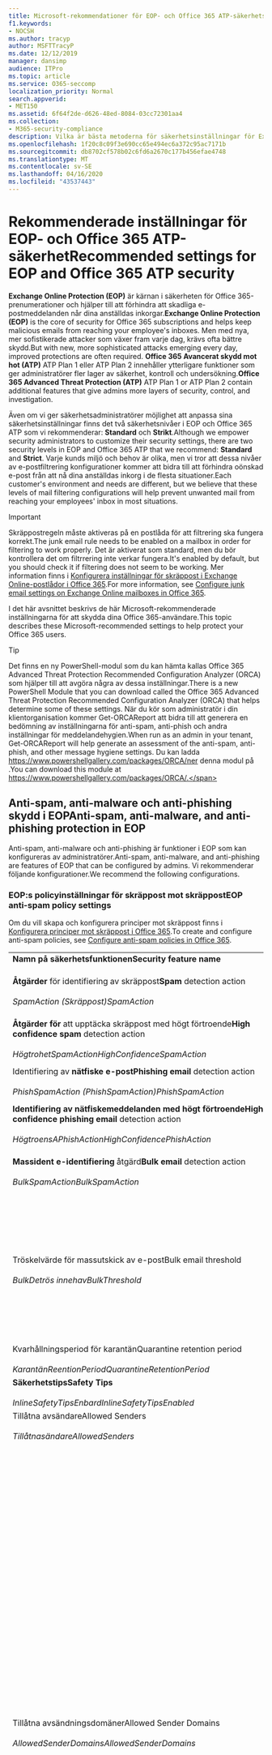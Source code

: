 ```yaml
---
title: Microsoft-rekommendationer för EOP- och Office 365 ATP-säkerhetsinställningar, rekommendationer, Sender Policy Framework, Domänbaserad meddelanderapportering och överensstämmelse, domännycklar identifierade e-postmeddelanden, steg, hur fungerar det, säkerhetsbaslinjer, baslinjer för EOP, baslinjer för ATP, setup ATP, setup EOP, konfigurera ATP, konfigurera EOP, säkerhetskonfiguration
f1.keywords:
- NOCSH
ms.author: tracyp
author: MSFTTracyP
ms.date: 12/12/2019
manager: dansimp
audience: ITPro
ms.topic: article
ms.service: O365-seccomp
localization_priority: Normal
search.appverid:
- MET150
ms.assetid: 6f64f2de-d626-48ed-8084-03cc72301aa4
ms.collection:
- M365-security-compliance
description: Vilka är bästa metoderna för säkerhetsinställningar för Exchange Online Protection (EOP) och Advanced Threat Protection (ATP). Vilka är de nuvarande rekommendationerna för standardskydd? Vad ska användas om du vill vara striktare? Och vilka extrafunktioner får du om du också använder Advanced Threat Protection (ATP)?
ms.openlocfilehash: 1f20c8c09f3e690cc65e494ec6a372c95ac7171b
ms.sourcegitcommit: db8702cf578b02c6fd6a2670c177b456efae4748
ms.translationtype: MT
ms.contentlocale: sv-SE
ms.lasthandoff: 04/16/2020
ms.locfileid: "43537443"
---
```

# <a name="recommended-settings-for-eop-and-office-365-atp-security"></a><span data-ttu-id="4f1b9-106">Rekommenderade inställningar för EOP- och Office 365 ATP-säkerhet</span><span class="sxs-lookup"><span data-stu-id="4f1b9-106">Recommended settings for EOP and Office 365 ATP security</span></span>

<span data-ttu-id="4f1b9-107">**Exchange Online Protection (EOP)** är kärnan i säkerheten för Office 365-prenumerationer och hjälper till att förhindra att skadliga e-postmeddelanden når dina anställdas inkorgar.</span><span class="sxs-lookup"><span data-stu-id="4f1b9-107">**Exchange Online Protection (EOP)** is the core of security for Office 365 subscriptions and helps keep malicious emails from reaching your employee's inboxes.</span></span> <span data-ttu-id="4f1b9-108">Men med nya, mer sofistikerade attacker som växer fram varje dag, krävs ofta bättre skydd.</span><span class="sxs-lookup"><span data-stu-id="4f1b9-108">But with new, more sophisticated attacks emerging every day, improved protections are often required.</span></span> <span data-ttu-id="4f1b9-109">**Office 365 Avancerat skydd mot hot (ATP)** ATP Plan 1 eller ATP Plan 2 innehåller ytterligare funktioner som ger administratörer fler lager av säkerhet, kontroll och undersökning.</span><span class="sxs-lookup"><span data-stu-id="4f1b9-109">**Office 365 Advanced Threat Protection (ATP)** ATP Plan 1 or ATP Plan 2 contain additional features that give admins more layers of security, control, and investigation.</span></span>

<span data-ttu-id="4f1b9-110">Även om vi ger säkerhetsadministratörer möjlighet att anpassa sina säkerhetsinställningar finns det två säkerhetsnivåer i EOP och Office 365 ATP som vi rekommenderar: **Standard** och **Strikt**.</span><span class="sxs-lookup"><span data-stu-id="4f1b9-110">Although we empower security administrators to customize their security settings, there are two security levels in EOP and Office 365 ATP that we recommend: **Standard** and **Strict**.</span></span> <span data-ttu-id="4f1b9-111">Varje kunds miljö och behov är olika, men vi tror att dessa nivåer av e-postfiltrering konfigurationer kommer att bidra till att förhindra oönskad e-post från att nå dina anställdas inkorg i de flesta situationer.</span><span class="sxs-lookup"><span data-stu-id="4f1b9-111">Each customer's environment and needs are different, but we believe that these levels of mail filtering configurations will help prevent unwanted mail from reaching your employees' inbox in most situations.</span></span>

> [!IMPORTANT]
> <span data-ttu-id="4f1b9-112">Skräppostregeln måste aktiveras på en postlåda för att filtrering ska fungera korrekt.</span><span class="sxs-lookup"><span data-stu-id="4f1b9-112">The junk email rule needs to be enabled on a mailbox in order for filtering to work properly.</span></span> <span data-ttu-id="4f1b9-113">Det är aktiverat som standard, men du bör kontrollera det om filtrrering inte verkar fungera.</span><span class="sxs-lookup"><span data-stu-id="4f1b9-113">It's enabled by default, but you should check it if filtering does not seem to be working.</span></span> <span data-ttu-id="4f1b9-114">Mer information finns i [Konfigurera inställningar för skräppost i Exchange Online-postlådor i Office 365](configure-junk-email-settings-on-exo-mailboxes.md).</span><span class="sxs-lookup"><span data-stu-id="4f1b9-114">For more information, see [Configure junk email settings on Exchange Online mailboxes in Office 365](configure-junk-email-settings-on-exo-mailboxes.md).</span></span>

<span data-ttu-id="4f1b9-115">I det här avsnittet beskrivs de här Microsoft-rekommenderade inställningarna för att skydda dina Office 365-användare.</span><span class="sxs-lookup"><span data-stu-id="4f1b9-115">This topic describes these Microsoft-recommended settings to help protect your Office 365 users.</span></span>

> [!TIP]
> <span data-ttu-id="4f1b9-116">Det finns en ny PowerShell-modul som du kan hämta kallas Office 365 Advanced Threat Protection Recommended Configuration Analyzer (ORCA) som hjälper till att avgöra några av dessa inställningar.</span><span class="sxs-lookup"><span data-stu-id="4f1b9-116">There is a new PowerShell Module that you can download called the Office 365 Advanced Threat Protection Recommended Configuration Analyzer (ORCA) that helps determine some of these settings.</span></span> <span data-ttu-id="4f1b9-117">När du kör som administratör i din klientorganisation kommer Get-ORCAReport att bidra till att generera en bedömning av inställningarna för anti-spam, anti-phish och andra inställningar för meddelandehygien.</span><span class="sxs-lookup"><span data-stu-id="4f1b9-117">When run as an admin in your tenant, Get-ORCAReport will help generate an assessment of the anti-spam, anti-phish, and other message hygiene settings.</span></span> <span data-ttu-id="4f1b9-118">Du kan ladda https://www.powershellgallery.com/packages/ORCA/ner denna modul på .</span><span class="sxs-lookup"><span data-stu-id="4f1b9-118">You can download this module at https://www.powershellgallery.com/packages/ORCA/.</span></span>

## <a name="anti-spam-anti-malware-and-anti-phishing-protection-in-eop"></a><span data-ttu-id="4f1b9-119">Anti-spam, anti-malware och anti-phishing skydd i EOP</span><span class="sxs-lookup"><span data-stu-id="4f1b9-119">Anti-spam, anti-malware, and anti-phishing protection in EOP</span></span>

<span data-ttu-id="4f1b9-120">Anti-spam, anti-malware och anti-phishing är funktioner i EOP som kan konfigureras av administratörer.</span><span class="sxs-lookup"><span data-stu-id="4f1b9-120">Anti-spam, anti-malware, and anti-phishing are features of EOP that can be configured by admins.</span></span> <span data-ttu-id="4f1b9-121">Vi rekommenderar följande konfigurationer.</span><span class="sxs-lookup"><span data-stu-id="4f1b9-121">We recommend the following configurations.</span></span>

### <a name="eop-anti-spam-policy-settings"></a><span data-ttu-id="4f1b9-122">EOP:s policyinställningar för skräppost mot skräppost</span><span class="sxs-lookup"><span data-stu-id="4f1b9-122">EOP anti-spam policy settings</span></span>

<span data-ttu-id="4f1b9-123">Om du vill skapa och konfigurera principer mot skräppost finns i [Konfigurera principer mot skräppost i Office 365](configure-your-spam-filter-policies.md).</span><span class="sxs-lookup"><span data-stu-id="4f1b9-123">To create and configure anti-spam policies, see [Configure anti-spam policies in Office 365](configure-your-spam-filter-policies.md).</span></span>

|||||
|---|---|---|---|
|<span data-ttu-id="4f1b9-124">**Namn på säkerhetsfunktionen**</span><span class="sxs-lookup"><span data-stu-id="4f1b9-124">**Security feature name**</span></span>|<span data-ttu-id="4f1b9-125">**Standard**</span><span class="sxs-lookup"><span data-stu-id="4f1b9-125">**Standard**</span></span>|<span data-ttu-id="4f1b9-126">**Strikt**</span><span class="sxs-lookup"><span data-stu-id="4f1b9-126">**Strict**</span></span>|<span data-ttu-id="4f1b9-127">**Kommentar**</span><span class="sxs-lookup"><span data-stu-id="4f1b9-127">**Comment**</span></span>|
|<span data-ttu-id="4f1b9-128">**Åtgärder** för identifiering av skräppost</span><span class="sxs-lookup"><span data-stu-id="4f1b9-128">**Spam** detection action</span></span> <br/><br/> <span data-ttu-id="4f1b9-129">_SpamAction (Skräppost)_</span><span class="sxs-lookup"><span data-stu-id="4f1b9-129">_SpamAction_</span></span>|<span data-ttu-id="4f1b9-130">**Flytta meddelande till mappen Skräppost**</span><span class="sxs-lookup"><span data-stu-id="4f1b9-130">**Move message to Junk Email folder**</span></span> <br/><br/> `MoveToJmf`|<span data-ttu-id="4f1b9-131">**Karantänmeddelande**</span><span class="sxs-lookup"><span data-stu-id="4f1b9-131">**Quarantine message**</span></span> <br/><br/> `Quarantine`||
|<span data-ttu-id="4f1b9-132">**Åtgärder för** att upptäcka skräppost med högt förtroende</span><span class="sxs-lookup"><span data-stu-id="4f1b9-132">**High confidence spam** detection action</span></span> <br/><br/> <span data-ttu-id="4f1b9-133">_HögtrohetSpamAction_</span><span class="sxs-lookup"><span data-stu-id="4f1b9-133">_HighConfidenceSpamAction_</span></span>|<span data-ttu-id="4f1b9-134">**Karantänmeddelande**</span><span class="sxs-lookup"><span data-stu-id="4f1b9-134">**Quarantine message**</span></span> <br/><br/> `Quarantine`|<span data-ttu-id="4f1b9-135">**Karantänmeddelande**</span><span class="sxs-lookup"><span data-stu-id="4f1b9-135">**Quarantine message**</span></span> <br/><br/> `Quarantine`||
|<span data-ttu-id="4f1b9-136">Identifiering av **nätfiske e-post**</span><span class="sxs-lookup"><span data-stu-id="4f1b9-136">**Phishing email** detection action</span></span> <br/><br/> <span data-ttu-id="4f1b9-137">_PhishSpamAction (PhishSpamAction)_</span><span class="sxs-lookup"><span data-stu-id="4f1b9-137">_PhishSpamAction_</span></span>|<span data-ttu-id="4f1b9-138">**Karantänmeddelande**</span><span class="sxs-lookup"><span data-stu-id="4f1b9-138">**Quarantine message**</span></span> <br/><br/> `Quarantine`|<span data-ttu-id="4f1b9-139">**Karantänmeddelande**</span><span class="sxs-lookup"><span data-stu-id="4f1b9-139">**Quarantine message**</span></span> <br/><br/> `Quarantine`||
|<span data-ttu-id="4f1b9-140">**Identifiering av nätfiskemeddelanden med högt förtroende**</span><span class="sxs-lookup"><span data-stu-id="4f1b9-140">**High confidence phishing email** detection action</span></span> <br/><br/> <span data-ttu-id="4f1b9-141">_HögtroensAPhishAction_</span><span class="sxs-lookup"><span data-stu-id="4f1b9-141">_HighConfidencePhishAction_</span></span>|<span data-ttu-id="4f1b9-142">**Karantänmeddelande**</span><span class="sxs-lookup"><span data-stu-id="4f1b9-142">**Quarantine message**</span></span> <br/><br/> `Quarantine`|<span data-ttu-id="4f1b9-143">**Karantänmeddelande**</span><span class="sxs-lookup"><span data-stu-id="4f1b9-143">**Quarantine message**</span></span> <br/><br/> `Quarantine`||
|<span data-ttu-id="4f1b9-144">**Massident e-identifiering** åtgärd</span><span class="sxs-lookup"><span data-stu-id="4f1b9-144">**Bulk email** detection action</span></span> <br/><br/> <span data-ttu-id="4f1b9-145">_BulkSpamAction_</span><span class="sxs-lookup"><span data-stu-id="4f1b9-145">_BulkSpamAction_</span></span>|<span data-ttu-id="4f1b9-146">**Flytta meddelande till mappen Skräppost**</span><span class="sxs-lookup"><span data-stu-id="4f1b9-146">**Move message to Junk Email folder**</span></span> <br/><br/> `MoveToJmf`|<span data-ttu-id="4f1b9-147">**Karantänmeddelande**</span><span class="sxs-lookup"><span data-stu-id="4f1b9-147">**Quarantine message**</span></span> <br/><br/> `Quarantine`||
|<span data-ttu-id="4f1b9-148">Tröskelvärde för massutskick av e-post</span><span class="sxs-lookup"><span data-stu-id="4f1b9-148">Bulk email threshold</span></span> <br/><br/> <span data-ttu-id="4f1b9-149">_BulkDetrös innehav_</span><span class="sxs-lookup"><span data-stu-id="4f1b9-149">_BulkThreshold_</span></span>|<span data-ttu-id="4f1b9-150">6</span><span class="sxs-lookup"><span data-stu-id="4f1b9-150">6</span></span>|<span data-ttu-id="4f1b9-151">4</span><span class="sxs-lookup"><span data-stu-id="4f1b9-151">4</span></span>|<span data-ttu-id="4f1b9-152">Standardvärdet är för närvarande 7, men vi rekommenderar att du ändrar det till 6.</span><span class="sxs-lookup"><span data-stu-id="4f1b9-152">The default value is currently 7, but we recommend that you change it to 6.</span></span> <span data-ttu-id="4f1b9-153">Mer information finns i [BCL (Bulk complaint level) i Office 365](bulk-complaint-level-values.md).</span><span class="sxs-lookup"><span data-stu-id="4f1b9-153">For details, see [Bulk complaint level (BCL) in Office 365](bulk-complaint-level-values.md).</span></span>|
|<span data-ttu-id="4f1b9-154">Kvarhållningsperiod för karantän</span><span class="sxs-lookup"><span data-stu-id="4f1b9-154">Quarantine retention period</span></span> <br/><br/> <span data-ttu-id="4f1b9-155">_KarantänReentionPeriod_</span><span class="sxs-lookup"><span data-stu-id="4f1b9-155">_QuarantineRetentionPeriod_</span></span>|<span data-ttu-id="4f1b9-156">30 dagar</span><span class="sxs-lookup"><span data-stu-id="4f1b9-156">30 days</span></span>|<span data-ttu-id="4f1b9-157">30 dagar</span><span class="sxs-lookup"><span data-stu-id="4f1b9-157">30 days</span></span>||
|<span data-ttu-id="4f1b9-158">**Säkerhetstips**</span><span class="sxs-lookup"><span data-stu-id="4f1b9-158">**Safety Tips**</span></span> <br/><br/> <span data-ttu-id="4f1b9-159">_InlineSafetyTipsEnbard_</span><span class="sxs-lookup"><span data-stu-id="4f1b9-159">_InlineSafetyTipsEnabled_</span></span>|<span data-ttu-id="4f1b9-160">På</span><span class="sxs-lookup"><span data-stu-id="4f1b9-160">On</span></span> <br/><br/> `$true`|<span data-ttu-id="4f1b9-161">På</span><span class="sxs-lookup"><span data-stu-id="4f1b9-161">On</span></span> <br/><br/> `$true`||
|<span data-ttu-id="4f1b9-162">Tillåtna avsändare</span><span class="sxs-lookup"><span data-stu-id="4f1b9-162">Allowed Senders</span></span> <br/><br/> <span data-ttu-id="4f1b9-163">_Tillåtnasändare_</span><span class="sxs-lookup"><span data-stu-id="4f1b9-163">_AllowedSenders_</span></span>|<span data-ttu-id="4f1b9-164">Ingen</span><span class="sxs-lookup"><span data-stu-id="4f1b9-164">None</span></span>|<span data-ttu-id="4f1b9-165">Ingen</span><span class="sxs-lookup"><span data-stu-id="4f1b9-165">None</span></span>||
|<span data-ttu-id="4f1b9-166">Tillåtna avsändningsdomäner</span><span class="sxs-lookup"><span data-stu-id="4f1b9-166">Allowed Sender Domains</span></span> <br/><br/> <span data-ttu-id="4f1b9-167">_AllowedSenderDomains_</span><span class="sxs-lookup"><span data-stu-id="4f1b9-167">_AllowedSenderDomains_</span></span>|<span data-ttu-id="4f1b9-168">Ingen</span><span class="sxs-lookup"><span data-stu-id="4f1b9-168">None</span></span>|<span data-ttu-id="4f1b9-169">Ingen</span><span class="sxs-lookup"><span data-stu-id="4f1b9-169">None</span></span>|<span data-ttu-id="4f1b9-170">Det krävs inte att du lägger till domäner som du äger (kallas även _godkända domäner)_ i listan över tillåtna avsändare.</span><span class="sxs-lookup"><span data-stu-id="4f1b9-170">Adding domains that you own (also known as _accepted domains_) to the allowed senders list is not required.</span></span> <span data-ttu-id="4f1b9-171">I själva verket anses det hög risk eftersom det skapar möjligheter för dåliga aktörer att skicka e-post som annars skulle filtreras bort. Använd [falska underrättelser](learn-about-spoof-intelligence.md) i Security & Compliance Center på sidan Inställningar för **skräppostskydd** för att granska alla avsändare som förfalskar avsändande e-postadresser i organisationens e-postdomäner eller förfalskar e-postadresser för avsändaren i externa domäner.</span><span class="sxs-lookup"><span data-stu-id="4f1b9-171">In fact, it's considered high risk since it creates opportunities for bad actors to send you mail that would otherwise be filtered out. Use [spoof intelligence](learn-about-spoof-intelligence.md) in the Security & Compliance Center on the **Anti-spam settings** page to review all senders who are spoofing sender email addresses in your organization's email domains or spoofing sender email addresses in external domains.</span></span>|
|<span data-ttu-id="4f1b9-172">Blockerade avsändare</span><span class="sxs-lookup"><span data-stu-id="4f1b9-172">Blocked Senders</span></span> <br/><br/> <span data-ttu-id="4f1b9-173">_Blockeradesändare_</span><span class="sxs-lookup"><span data-stu-id="4f1b9-173">_BlockedSenders_</span></span>|<span data-ttu-id="4f1b9-174">Ingen</span><span class="sxs-lookup"><span data-stu-id="4f1b9-174">None</span></span>|<span data-ttu-id="4f1b9-175">Ingen</span><span class="sxs-lookup"><span data-stu-id="4f1b9-175">None</span></span>||
|<span data-ttu-id="4f1b9-176">Blockerade avsändaredomäner</span><span class="sxs-lookup"><span data-stu-id="4f1b9-176">Blocked Sender Domains</span></span> <br/><br/> <span data-ttu-id="4f1b9-177">_BlockeradeSenderDomäner_</span><span class="sxs-lookup"><span data-stu-id="4f1b9-177">_BlockedSenderDomains_</span></span>|<span data-ttu-id="4f1b9-178">Ingen</span><span class="sxs-lookup"><span data-stu-id="4f1b9-178">None</span></span>|<span data-ttu-id="4f1b9-179">Ingen</span><span class="sxs-lookup"><span data-stu-id="4f1b9-179">None</span></span>||
|<span data-ttu-id="4f1b9-180">**Aktivera skräppostmeddelanden för slutanvändare**</span><span class="sxs-lookup"><span data-stu-id="4f1b9-180">**Enable end-user spam notifications**</span></span> <br/><br/> <span data-ttu-id="4f1b9-181">_AktiveraEndUserSpamNotifications_</span><span class="sxs-lookup"><span data-stu-id="4f1b9-181">_EnableEndUserSpamNotifications_</span></span>|<span data-ttu-id="4f1b9-182">Aktiverat</span><span class="sxs-lookup"><span data-stu-id="4f1b9-182">Enabled</span></span> <br/><br/> `$true`|<span data-ttu-id="4f1b9-183">Aktiverat</span><span class="sxs-lookup"><span data-stu-id="4f1b9-183">Enabled</span></span> <br/><br/> `$true`||
|<span data-ttu-id="4f1b9-184">**Skicka skräppostmeddelanden för slutanvändare varje (dagar)**</span><span class="sxs-lookup"><span data-stu-id="4f1b9-184">**Send end-user spam notifications every (days)**</span></span> <br/><br/> <span data-ttu-id="4f1b9-185">_EndUserSpamNotificationFrequency_</span><span class="sxs-lookup"><span data-stu-id="4f1b9-185">_EndUserSpamNotificationFrequency_</span></span>|<span data-ttu-id="4f1b9-186">3 dagar</span><span class="sxs-lookup"><span data-stu-id="4f1b9-186">3 days</span></span>|<span data-ttu-id="4f1b9-187">3 dagar</span><span class="sxs-lookup"><span data-stu-id="4f1b9-187">3 days</span></span>||
|<span data-ttu-id="4f1b9-188">**Spam ZAP**</span><span class="sxs-lookup"><span data-stu-id="4f1b9-188">**Spam ZAP**</span></span> <br/><br/> <span data-ttu-id="4f1b9-189">_SpamZapEnabled_</span><span class="sxs-lookup"><span data-stu-id="4f1b9-189">_SpamZapEnabled_</span></span>|<span data-ttu-id="4f1b9-190">Aktiverat</span><span class="sxs-lookup"><span data-stu-id="4f1b9-190">Enabled</span></span> <br/><br/> `$true`|<span data-ttu-id="4f1b9-191">Aktiverat</span><span class="sxs-lookup"><span data-stu-id="4f1b9-191">Enabled</span></span> <br/><br/> `$true`||
|<span data-ttu-id="4f1b9-192">**Phish ZAP**</span><span class="sxs-lookup"><span data-stu-id="4f1b9-192">**Phish ZAP**</span></span> <br/><br/> <span data-ttu-id="4f1b9-193">_PhishZapEnabled_</span><span class="sxs-lookup"><span data-stu-id="4f1b9-193">_PhishZapEnabled_</span></span>|<span data-ttu-id="4f1b9-194">Aktiverat</span><span class="sxs-lookup"><span data-stu-id="4f1b9-194">Enabled</span></span> <br/><br/> `$true`|<span data-ttu-id="4f1b9-195">Aktiverat</span><span class="sxs-lookup"><span data-stu-id="4f1b9-195">Enabled</span></span> <br/><br/> `$true`||
|<span data-ttu-id="4f1b9-196">_MarkAsSpamBulkMail_</span><span class="sxs-lookup"><span data-stu-id="4f1b9-196">_MarkAsSpamBulkMail_</span></span>|<span data-ttu-id="4f1b9-197">På</span><span class="sxs-lookup"><span data-stu-id="4f1b9-197">On</span></span>|<span data-ttu-id="4f1b9-198">På</span><span class="sxs-lookup"><span data-stu-id="4f1b9-198">On</span></span>|<span data-ttu-id="4f1b9-199">Den här inställningen är endast tillgänglig i PowerShell.</span><span class="sxs-lookup"><span data-stu-id="4f1b9-199">This setting is only available in PowerShell.</span></span>|
|

<span data-ttu-id="4f1b9-200">Det finns flera andra asf-inställningar (Advanced Spam Filter) i anti-spam-policyer som håller på att vara inaktuella.</span><span class="sxs-lookup"><span data-stu-id="4f1b9-200">There are several other Advanced Spam Filter (ASF) settings in anti-spam policies that are in the process of being deprecated.</span></span> <span data-ttu-id="4f1b9-201">Mer information om tidslinjerna för avskrivning av dessa funktioner kommer att meddelas utanför det här avsnittet.</span><span class="sxs-lookup"><span data-stu-id="4f1b9-201">More information on the timelines for the depreciation of these features will be communicated outside of this topic.</span></span>

<span data-ttu-id="4f1b9-202">Vi rekommenderar att du inaktiverar dessa ASF-inställningar **Off** för både **standard-** och **strikta** nivåer.</span><span class="sxs-lookup"><span data-stu-id="4f1b9-202">We recommend that you turn these ASF settings **Off** for both **Standard** and **Strict** levels.</span></span> <span data-ttu-id="4f1b9-203">Mer information om ASF-inställningar finns [i ASF-inställningar (Advanced Spam Filter) i Office 365](advanced-spam-filtering-asf-options.md).</span><span class="sxs-lookup"><span data-stu-id="4f1b9-203">For more information about ASF settings, see [Advanced Spam Filter (ASF) settings in Office 365](advanced-spam-filtering-asf-options.md).</span></span>

|||
|----|---|
|<span data-ttu-id="4f1b9-204">**Namn på säkerhetsfunktionen**</span><span class="sxs-lookup"><span data-stu-id="4f1b9-204">**Security feature name**</span></span>|<span data-ttu-id="4f1b9-205">**Kommentarer**</span><span class="sxs-lookup"><span data-stu-id="4f1b9-205">**Comments**</span></span>|
|<span data-ttu-id="4f1b9-206">**Bildlänkar till fjärrplatser** _(IncreaseScoreWithImageLinks)_</span><span class="sxs-lookup"><span data-stu-id="4f1b9-206">**Image links to remote sites** (_IncreaseScoreWithImageLinks_)</span></span>||
|<span data-ttu-id="4f1b9-207">**Numerisk IP-adress i URL** _(IncreaseScoreWithNumericIps_)</span><span class="sxs-lookup"><span data-stu-id="4f1b9-207">**Numeric IP address in URL** (_IncreaseScoreWithNumericIps_)</span></span>||
|<span data-ttu-id="4f1b9-208">**UL omdirigera till annan port** _(IncreaseScoreWithRedirectToOtherPort)_</span><span class="sxs-lookup"><span data-stu-id="4f1b9-208">**UL redirect to other port** (_IncreaseScoreWithRedirectToOtherPort_)</span></span>||
|<span data-ttu-id="4f1b9-209">**URL till .biz eller .info webbplatser** _(IncreaseScoreWithBizOrInfoUrls)_</span><span class="sxs-lookup"><span data-stu-id="4f1b9-209">**URL to .biz or .info websites** (_IncreaseScoreWithBizOrInfoUrls_)</span></span>||
|<span data-ttu-id="4f1b9-210">**Tomma meddelanden** (_MarkAsSpamEmptyMessages_)</span><span class="sxs-lookup"><span data-stu-id="4f1b9-210">**Empty messages** (_MarkAsSpamEmptyMessages_)</span></span>||
|<span data-ttu-id="4f1b9-211">**JavaScript eller VBScript i HTML** _(MarkAsSpamJavaScriptInHtml_)</span><span class="sxs-lookup"><span data-stu-id="4f1b9-211">**JavaScript or VBScript in HTML** (_MarkAsSpamJavaScriptInHtml_)</span></span>||
|<span data-ttu-id="4f1b9-212">**Bildruta- eller IFrame-taggar i HTML** _(MarkAsSpamFramesInHtml_)</span><span class="sxs-lookup"><span data-stu-id="4f1b9-212">**Frame or IFrame tags in HTML** (_MarkAsSpamFramesInHtml_)</span></span>||
|<span data-ttu-id="4f1b9-213">**Objekttaggar i HTML** (_MarkAsSpamObjectTagsInHtml_)</span><span class="sxs-lookup"><span data-stu-id="4f1b9-213">**Object tags in HTML** (_MarkAsSpamObjectTagsInHtml_)</span></span>||
|<span data-ttu-id="4f1b9-214">**Bädda in taggar i HTML** (_MarkAsSpamEmbedTagsInHtml_)</span><span class="sxs-lookup"><span data-stu-id="4f1b9-214">**Embed tags in HTML** (_MarkAsSpamEmbedTagsInHtml_)</span></span>||
|<span data-ttu-id="4f1b9-215">**Formulärtaggar i HTML** (_MarkAsSpamFormTagsInHtml_)</span><span class="sxs-lookup"><span data-stu-id="4f1b9-215">**Form tags in HTML** (_MarkAsSpamFormTagsInHtml_)</span></span>||
|<span data-ttu-id="4f1b9-216">**Webbbuggar i HTML** (_MarkAsSpamWebBugsInHtml_)</span><span class="sxs-lookup"><span data-stu-id="4f1b9-216">**Web bugs in HTML** (_MarkAsSpamWebBugsInHtml_)</span></span>||
|<span data-ttu-id="4f1b9-217">**Använd känslig ordlista** _(MarkAsSpamSensitiveWordList)_</span><span class="sxs-lookup"><span data-stu-id="4f1b9-217">**Apply sensitive word list** (_MarkAsSpamSensitiveWordList_)</span></span>||
|<span data-ttu-id="4f1b9-218">**SPF-post: hårt fel** _(MarkAsSpamSpfRecordHardFail)_</span><span class="sxs-lookup"><span data-stu-id="4f1b9-218">**SPF record: hard fail** (_MarkAsSpamSpfRecordHardFail_)</span></span>||
|<span data-ttu-id="4f1b9-219">**Filtrering av villkorlig avsändare: hårddiskmisslykning** (_MarkAsSpamFromAddressAuthFail_)</span><span class="sxs-lookup"><span data-stu-id="4f1b9-219">**Conditional Sender ID filtering: hard fail** (_MarkAsSpamFromAddressAuthFail_)</span></span>||
|<span data-ttu-id="4f1b9-220">**NDR backscatter** (_MarkAsSpamNdrBackscatter_)</span><span class="sxs-lookup"><span data-stu-id="4f1b9-220">**NDR backscatter** (_MarkAsSpamNdrBackscatter_)</span></span>||
|

#### <a name="eop-outbound-spam-policy-settings"></a><span data-ttu-id="4f1b9-221">EOP-utgående skräppostprincipinställningar</span><span class="sxs-lookup"><span data-stu-id="4f1b9-221">EOP outbound spam policy settings</span></span>

<span data-ttu-id="4f1b9-222">Om du vill skapa och konfigurera principer för skräppost för utgående skräppost finns [i Konfigurera skräppostfiltrering i Office 365](configure-the-outbound-spam-policy.md).</span><span class="sxs-lookup"><span data-stu-id="4f1b9-222">To create and configure outbound spam policies, see [Configure outbound spam filtering in Office 365](configure-the-outbound-spam-policy.md).</span></span>

||||
|---|---|---|---|
|<span data-ttu-id="4f1b9-223">**Namn på säkerhetsfunktionen**</span><span class="sxs-lookup"><span data-stu-id="4f1b9-223">**Security feature name**</span></span>|<span data-ttu-id="4f1b9-224">**Standard**</span><span class="sxs-lookup"><span data-stu-id="4f1b9-224">**Standard**</span></span>|<span data-ttu-id="4f1b9-225">**Strikt**</span><span class="sxs-lookup"><span data-stu-id="4f1b9-225">**Strict**</span></span>|<span data-ttu-id="4f1b9-226">**Kommentar**</span><span class="sxs-lookup"><span data-stu-id="4f1b9-226">**Comment**</span></span>|
|<span data-ttu-id="4f1b9-227">**Maximalt antal mottagare per användare: Gräns för extern timme**</span><span class="sxs-lookup"><span data-stu-id="4f1b9-227">**Maximum number of recipients per user: External hourly limit**</span></span> <br/><br/> <span data-ttu-id="4f1b9-228">_MottagareLimitExternalPerHour_</span><span class="sxs-lookup"><span data-stu-id="4f1b9-228">_RecipientLimitExternalPerHour_</span></span>|<span data-ttu-id="4f1b9-229">500</span><span class="sxs-lookup"><span data-stu-id="4f1b9-229">500</span></span>|<span data-ttu-id="4f1b9-230">400</span><span class="sxs-lookup"><span data-stu-id="4f1b9-230">400</span></span>||
|<span data-ttu-id="4f1b9-231">**Maximalt antal mottagare per användare: Gräns för intern timme**</span><span class="sxs-lookup"><span data-stu-id="4f1b9-231">**Maximum number of recipients per user: Internal hourly limit**</span></span> <br/><br/> <span data-ttu-id="4f1b9-232">_MottagareLimitInternalPerHour_</span><span class="sxs-lookup"><span data-stu-id="4f1b9-232">_RecipientLimitInternalPerHour_</span></span>|<span data-ttu-id="4f1b9-233">1000</span><span class="sxs-lookup"><span data-stu-id="4f1b9-233">1000</span></span>|<span data-ttu-id="4f1b9-234">800</span><span class="sxs-lookup"><span data-stu-id="4f1b9-234">800</span></span>||
|<span data-ttu-id="4f1b9-235">**Maximalt antal mottagare per användare: Daglig gräns**</span><span class="sxs-lookup"><span data-stu-id="4f1b9-235">**Maximum number of recipients per user: Daily limit**</span></span> <br/><br/> <span data-ttu-id="4f1b9-236">_MottagareLimitPerDay_</span><span class="sxs-lookup"><span data-stu-id="4f1b9-236">_RecipientLimitPerDay_</span></span>|<span data-ttu-id="4f1b9-237">1000</span><span class="sxs-lookup"><span data-stu-id="4f1b9-237">1000</span></span>|<span data-ttu-id="4f1b9-238">800</span><span class="sxs-lookup"><span data-stu-id="4f1b9-238">800</span></span>||
|<span data-ttu-id="4f1b9-239">**Åtgärd när en användare överskrider gränserna**</span><span class="sxs-lookup"><span data-stu-id="4f1b9-239">**Action when a user exceeds the limits**</span></span> <br/><br/> <span data-ttu-id="4f1b9-240">_ÅtgärdNärDessholdReached_</span><span class="sxs-lookup"><span data-stu-id="4f1b9-240">_ActionWhenThresholdReached_</span></span>|<span data-ttu-id="4f1b9-241">**Hindra användaren från att skicka e-post**</span><span class="sxs-lookup"><span data-stu-id="4f1b9-241">**Restrict the user from sending mail**</span></span> <br/><br/> `BlockUser`|<span data-ttu-id="4f1b9-242">**Hindra användaren från att skicka e-post**</span><span class="sxs-lookup"><span data-stu-id="4f1b9-242">**Restrict the user from sending mail**</span></span> <br/><br/> `BlockUser`||
|

### <a name="eop-anti-malware-policy-settings"></a><span data-ttu-id="4f1b9-243">EOP-principinställningar för skadlig kod</span><span class="sxs-lookup"><span data-stu-id="4f1b9-243">EOP anti-malware policy settings</span></span>

<span data-ttu-id="4f1b9-244">Om du vill skapa och konfigurera principer mot skadlig kod finns [i Konfigurera principer mot skadlig kod i Office 365](configure-anti-malware-policies.md).</span><span class="sxs-lookup"><span data-stu-id="4f1b9-244">To create and configure anti-malware policies, see [Configure anti-malware policies in Office 365](configure-anti-malware-policies.md).</span></span>

|||||
|---|---|---|---|
|<span data-ttu-id="4f1b9-245">**Namn på säkerhetsfunktionen**</span><span class="sxs-lookup"><span data-stu-id="4f1b9-245">**Security feature name**</span></span>|<span data-ttu-id="4f1b9-246">**Standard**</span><span class="sxs-lookup"><span data-stu-id="4f1b9-246">**Standard**</span></span>|<span data-ttu-id="4f1b9-247">**Strikt**</span><span class="sxs-lookup"><span data-stu-id="4f1b9-247">**Strict**</span></span>|<span data-ttu-id="4f1b9-248">**Kommentar**</span><span class="sxs-lookup"><span data-stu-id="4f1b9-248">**Comment**</span></span>|
|<span data-ttu-id="4f1b9-249">**Vill du meddela mottagarna om deras meddelanden sätts i karantän?**</span><span class="sxs-lookup"><span data-stu-id="4f1b9-249">**Do you want to notify recipients if their messages are quarantined?**</span></span> <br/><br/> <span data-ttu-id="4f1b9-250">_Åtgärder_</span><span class="sxs-lookup"><span data-stu-id="4f1b9-250">_Action_</span></span>|<span data-ttu-id="4f1b9-251">Nej</span><span class="sxs-lookup"><span data-stu-id="4f1b9-251">No</span></span> <br/><br/> <span data-ttu-id="4f1b9-252">_Ta bortMessage_</span><span class="sxs-lookup"><span data-stu-id="4f1b9-252">_DeleteMessage_</span></span>|<span data-ttu-id="4f1b9-253">Nej</span><span class="sxs-lookup"><span data-stu-id="4f1b9-253">No</span></span> <br/><br/> <span data-ttu-id="4f1b9-254">_Ta bortMessage_</span><span class="sxs-lookup"><span data-stu-id="4f1b9-254">_DeleteMessage_</span></span>|<span data-ttu-id="4f1b9-255">Om skadlig kod upptäcks i en bifogad fil i ett e-postmeddelande sätts meddelandet i karantän och kan endast släppas av en administratör.</span><span class="sxs-lookup"><span data-stu-id="4f1b9-255">If malware is detected in an email attachment, the message is quarantined and can be released only by an admin.</span></span>|
|<span data-ttu-id="4f1b9-256">**Filter för vanliga typer av bifogade filer**</span><span class="sxs-lookup"><span data-stu-id="4f1b9-256">**Common Attachment Types Filter**</span></span> <br/><br/> <span data-ttu-id="4f1b9-257">_EnableFileFilter_</span><span class="sxs-lookup"><span data-stu-id="4f1b9-257">_EnableFileFilter_</span></span>|<span data-ttu-id="4f1b9-258">På</span><span class="sxs-lookup"><span data-stu-id="4f1b9-258">On</span></span> <br/><br/> `$true`|<span data-ttu-id="4f1b9-259">På</span><span class="sxs-lookup"><span data-stu-id="4f1b9-259">On</span></span> <br/><br/> `$true`|<span data-ttu-id="4f1b9-260">Den här inställningen sätter meddelanden i karantän som innehåller körbara bilagor baserat på filtyp, oavsett innehållet i bifogade filer.</span><span class="sxs-lookup"><span data-stu-id="4f1b9-260">This setting quarantines messages that contain executable attachments based on file type, regardless of the attachment content.</span></span>|
|<span data-ttu-id="4f1b9-261">**Automatisk rensning av skadlig kod noll timmar**</span><span class="sxs-lookup"><span data-stu-id="4f1b9-261">**Malware Zero-hour Auto Purge**</span></span> <br/><br/> <span data-ttu-id="4f1b9-262">_ZapEnabled (påförande)_</span><span class="sxs-lookup"><span data-stu-id="4f1b9-262">_ZapEnabled_</span></span>|<span data-ttu-id="4f1b9-263">På</span><span class="sxs-lookup"><span data-stu-id="4f1b9-263">On</span></span> <br/><br/> `$true`|<span data-ttu-id="4f1b9-264">På</span><span class="sxs-lookup"><span data-stu-id="4f1b9-264">On</span></span> <br/><br/> `$true`||
|<span data-ttu-id="4f1b9-265">**Meddela interna avsändare** av det olevererade meddelandet</span><span class="sxs-lookup"><span data-stu-id="4f1b9-265">**Notify internal senders** of the undelivered message</span></span> <br/><br/> <span data-ttu-id="4f1b9-266">_AktiveraInternalSenderAnmälningar_</span><span class="sxs-lookup"><span data-stu-id="4f1b9-266">_EnableInternalSenderNotifications_</span></span>|<span data-ttu-id="4f1b9-267">Inaktiverad</span><span class="sxs-lookup"><span data-stu-id="4f1b9-267">Disabled</span></span> <br/><br/> `$false`|<span data-ttu-id="4f1b9-268">Inaktiverad</span><span class="sxs-lookup"><span data-stu-id="4f1b9-268">Disabled</span></span> <br/><br/> `$false`||
|<span data-ttu-id="4f1b9-269">**Meddela externa avsändare** av det olevererade meddelandet</span><span class="sxs-lookup"><span data-stu-id="4f1b9-269">**Notify external senders** of the undelivered message</span></span> <br/><br/> <span data-ttu-id="4f1b9-270">_AktiveraExternalSenderAnmälningar_</span><span class="sxs-lookup"><span data-stu-id="4f1b9-270">_EnableExternalSenderNotifications_</span></span>|<span data-ttu-id="4f1b9-271">Inaktiverad</span><span class="sxs-lookup"><span data-stu-id="4f1b9-271">Disabled</span></span> <br/><br/> `$false`|<span data-ttu-id="4f1b9-272">Inaktiverad</span><span class="sxs-lookup"><span data-stu-id="4f1b9-272">Disabled</span></span> <br/><br/> `$false`||
|

### <a name="eop-default-anti-phishing-policy-settings"></a><span data-ttu-id="4f1b9-273">EOP:s standardinställningar för principen mot nätfiske</span><span class="sxs-lookup"><span data-stu-id="4f1b9-273">EOP default anti-phishing policy settings</span></span>

<span data-ttu-id="4f1b9-274">Du kan bara konfigurera dessa inställningar i Office 365-organisationer med Exchange Online-postlådor.</span><span class="sxs-lookup"><span data-stu-id="4f1b9-274">You can only configure these settings in Office 365 organizations with Exchange Online mailboxes.</span></span> <span data-ttu-id="4f1b9-275">Hur du konfigurerar dessa inställningar finns i [Konfigurera standardprincipen mot nätfiske i EOP](configure-anti-phishing-policies-eop.md).</span><span class="sxs-lookup"><span data-stu-id="4f1b9-275">To configure these settings, see [Configure the default anti-phishing policy in EOP](configure-anti-phishing-policies-eop.md).</span></span>

|||||
|---|---|---|---|
|<span data-ttu-id="4f1b9-276">**Namn på säkerhetsfunktionen**</span><span class="sxs-lookup"><span data-stu-id="4f1b9-276">**Security feature name**</span></span>|<span data-ttu-id="4f1b9-277">**Standard**</span><span class="sxs-lookup"><span data-stu-id="4f1b9-277">**Standard**</span></span>|<span data-ttu-id="4f1b9-278">**Strikt**</span><span class="sxs-lookup"><span data-stu-id="4f1b9-278">**Strict**</span></span>|<span data-ttu-id="4f1b9-279">**Kommentar**</span><span class="sxs-lookup"><span data-stu-id="4f1b9-279">**Comment**</span></span>|
|<span data-ttu-id="4f1b9-280">**Aktivera skydd mot förfalskning**</span><span class="sxs-lookup"><span data-stu-id="4f1b9-280">**Enable anti-spoofing protection**</span></span> <br/><br/> <span data-ttu-id="4f1b9-281">_AktiveraAntispoofEnforcement_</span><span class="sxs-lookup"><span data-stu-id="4f1b9-281">_EnableAntispoofEnforcement_</span></span>|<span data-ttu-id="4f1b9-282">På</span><span class="sxs-lookup"><span data-stu-id="4f1b9-282">On</span></span> <br/><br/> `$true`|<span data-ttu-id="4f1b9-283">På</span><span class="sxs-lookup"><span data-stu-id="4f1b9-283">On</span></span> <br/><br/> `$true`||
|<span data-ttu-id="4f1b9-284">**Aktivera oautentiserade avsändare**</span><span class="sxs-lookup"><span data-stu-id="4f1b9-284">**Enable Unauthenticated Sender**</span></span> <br/><br/> <span data-ttu-id="4f1b9-285">_AktiveraUnauthenticatedSender_</span><span class="sxs-lookup"><span data-stu-id="4f1b9-285">_EnableUnauthenticatedSender_</span></span>|<span data-ttu-id="4f1b9-286">På</span><span class="sxs-lookup"><span data-stu-id="4f1b9-286">On</span></span> <br/><br/> `$true`|<span data-ttu-id="4f1b9-287">På</span><span class="sxs-lookup"><span data-stu-id="4f1b9-287">On</span></span> <br/><br/> `$true`|<span data-ttu-id="4f1b9-288">Lägger till ett frågetecken (?) i avsändarens foto i Outlook för oidentifierade förfalskade avsändare.</span><span class="sxs-lookup"><span data-stu-id="4f1b9-288">Adds a question mark (?) to the sender's photo in Outlook for unidentified spoofed senders.</span></span> <span data-ttu-id="4f1b9-289">Mer information finns [i Spoof-inställningar i anti-phishing-principer](set-up-anti-phishing-policies.md#spoof-settings).</span><span class="sxs-lookup"><span data-stu-id="4f1b9-289">For more information, see [Spoof settings in anti-phishing policies](set-up-anti-phishing-policies.md#spoof-settings).</span></span>|
|<span data-ttu-id="4f1b9-290">**Om e-post skickas av någon som inte får förfalska din domän**</span><span class="sxs-lookup"><span data-stu-id="4f1b9-290">**If email is sent by someone who's not allowed to spoof your domain**</span></span> <br/><br/> <span data-ttu-id="4f1b9-291">_AutentiseringFailAction_</span><span class="sxs-lookup"><span data-stu-id="4f1b9-291">_AuthenticationFailAction_</span></span>|<span data-ttu-id="4f1b9-292">**Flytta meddelande till mottagarnas skräppostmappar**</span><span class="sxs-lookup"><span data-stu-id="4f1b9-292">**Move message to the recipients' Junk Email folders**</span></span> <br/><br/> `MoveToJmf`|<span data-ttu-id="4f1b9-293">**Karantän meddelandet**</span><span class="sxs-lookup"><span data-stu-id="4f1b9-293">**Quarantine the message**</span></span> <br/><br/> `Quarantine`|<span data-ttu-id="4f1b9-294">Detta gäller blockerade avsändare i [falska underrättelser](learn-about-spoof-intelligence.md).</span><span class="sxs-lookup"><span data-stu-id="4f1b9-294">This applies to blocked senders in [spoof intelligence](learn-about-spoof-intelligence.md).</span></span>|
|

## <a name="office-365-advanced-threat-protection-security"></a><span data-ttu-id="4f1b9-295">Säkerhet för avancerat skydd mot skydd i Office 365</span><span class="sxs-lookup"><span data-stu-id="4f1b9-295">Office 365 Advanced Threat Protection security</span></span>

<span data-ttu-id="4f1b9-296">Ytterligare säkerhetsfördelar med en Office 365 Advanced Threat Protection(ATP)-prenumeration.</span><span class="sxs-lookup"><span data-stu-id="4f1b9-296">Additional security benefits come with an Office 365 Advanced Threat Protection (ATP) subscription.</span></span> <span data-ttu-id="4f1b9-297">De senaste nyheterna och informationen finns i Nyheter och NYHETER [i Office 365 ATP](whats-new-in-office-365-atp.md).</span><span class="sxs-lookup"><span data-stu-id="4f1b9-297">For the latest news and information, you can see [What's new in Office 365 ATP](whats-new-in-office-365-atp.md).</span></span>

<span data-ttu-id="4f1b9-298">Office 365 ATP innehåller principerna för säker bifogad fil och säkra länkar för att förhindra att e-post med potentiellt skadliga bilagor levereras och för att hindra användare från att klicka på potentiellt osäkra webbadresser.</span><span class="sxs-lookup"><span data-stu-id="4f1b9-298">Office 365 ATP includes the Safe Attachment and Safe Links policies to prevent email with potentially malicious attachments from being delivered, and to keep users from clicking potentially unsafe URLs.</span></span>

> [!IMPORTANT]
> <span data-ttu-id="4f1b9-299">Avancerad anti-phishing är en av fördelarna med en Office 365 ATP-prenumeration.</span><span class="sxs-lookup"><span data-stu-id="4f1b9-299">Advanced anti-phishing is one of the benefits of an Office 365 ATP subscription.</span></span> <span data-ttu-id="4f1b9-300">Även om den är aktiverad som standard ***måste*** du konfigurera minst en anti-phishing-princip innan den kan börja filtrera e-post.</span><span class="sxs-lookup"><span data-stu-id="4f1b9-300">Although it's enabled by default, you ***must*** configure at least one anti-phishing policy before it can start filtering mail.</span></span> <span data-ttu-id="4f1b9-301">Att glömma att konfigurera principer mot nätfiske kan utsätta användare för riskfyllda e-postmeddelanden.</span><span class="sxs-lookup"><span data-stu-id="4f1b9-301">Forgetting to configure anti-phishing policies could exposes users to risky emails.</span></span> <span data-ttu-id="4f1b9-302">Var noga med att konfigurera dina principer mot nätfiske när du har lagt till en Office 365 ATP-prenumeration.</span><span class="sxs-lookup"><span data-stu-id="4f1b9-302">Be sure to configure your anti-phishing policies after you add an Office 365 ATP subscription.</span></span>

<span data-ttu-id="4f1b9-303">Om du har lagt till en Office 365 ATP-prenumeration i EOP anger du följande konfigurationer.</span><span class="sxs-lookup"><span data-stu-id="4f1b9-303">If you've added an Office 365 ATP subscription to your EOP, set the following configurations.</span></span>

### <a name="office-atp-anti-phishing-policy-settings"></a><span data-ttu-id="4f1b9-304">Inställningar för office ATP-principen mot nätfiske</span><span class="sxs-lookup"><span data-stu-id="4f1b9-304">Office ATP anti-phishing policy settings</span></span>

<span data-ttu-id="4f1b9-305">EOP-kunder får grundläggande nätfiske som tidigare beskrivits, men Office 365 ATP innehåller fler funktioner och kontroll för att förebygga, upptäcka och åtgärda mot attacker.</span><span class="sxs-lookup"><span data-stu-id="4f1b9-305">EOP customers get basic anti-phishing as previously described, but Office 365 ATP includes more features and control to help prevent, detect, and remediate against attacks.</span></span> <span data-ttu-id="4f1b9-306">Om du vill skapa och konfigurera dessa principer finns i [Konfigurera ATP-principer för nätfiske i Office 365](configure-atp-anti-phishing-policies.md).</span><span class="sxs-lookup"><span data-stu-id="4f1b9-306">To create and configure these policies, see [Configure ATP anti-phishing policies in Office 365](configure-atp-anti-phishing-policies.md).</span></span>

#### <a name="impersonation-settings-in-atp-anti-phishing-policies"></a><span data-ttu-id="4f1b9-307">Inställningar för personifiering i ATP:s principer för phishing-phishing</span><span class="sxs-lookup"><span data-stu-id="4f1b9-307">Impersonation settings in ATP anti-phishing policies</span></span>

|||||
|---|---|---|---|
|<span data-ttu-id="4f1b9-308">**Namn på säkerhetsfunktionen**</span><span class="sxs-lookup"><span data-stu-id="4f1b9-308">**Security feature name**</span></span>|<span data-ttu-id="4f1b9-309">**Standard**</span><span class="sxs-lookup"><span data-stu-id="4f1b9-309">**Standard**</span></span>|<span data-ttu-id="4f1b9-310">**Strikt**</span><span class="sxs-lookup"><span data-stu-id="4f1b9-310">**Strict**</span></span>|<span data-ttu-id="4f1b9-311">**Kommentar**</span><span class="sxs-lookup"><span data-stu-id="4f1b9-311">**Comment**</span></span>|
|<span data-ttu-id="4f1b9-312">Skyddade användare: **Lägg till användare för att skydda**</span><span class="sxs-lookup"><span data-stu-id="4f1b9-312">Protected users: **Add users to protect**</span></span> <br/><br/> <span data-ttu-id="4f1b9-313">_AktiveraMålsbegäraSkydd_</span><span class="sxs-lookup"><span data-stu-id="4f1b9-313">_EnableTargetedUserProtection_</span></span> <br/><br/> <span data-ttu-id="4f1b9-314">_TargetedAnvändare TillSkydd_</span><span class="sxs-lookup"><span data-stu-id="4f1b9-314">_TargetedUsersToProtect_</span></span>|<span data-ttu-id="4f1b9-315">På</span><span class="sxs-lookup"><span data-stu-id="4f1b9-315">On</span></span> <br/><br/> `$true` <br/><br/> <span data-ttu-id="4f1b9-316">\<lista över användare\></span><span class="sxs-lookup"><span data-stu-id="4f1b9-316">\<list of users\></span></span>|<span data-ttu-id="4f1b9-317">På</span><span class="sxs-lookup"><span data-stu-id="4f1b9-317">On</span></span> <br/><br/> `$true` <br/><br/> <span data-ttu-id="4f1b9-318">\<lista över användare\></span><span class="sxs-lookup"><span data-stu-id="4f1b9-318">\<list of users\></span></span>|<span data-ttu-id="4f1b9-319">Beror på din organisation, men vi rekommenderar att du lägger till användare i viktiga roller.</span><span class="sxs-lookup"><span data-stu-id="4f1b9-319">Depends on your organization, but we recommend adding users in key roles.</span></span> <span data-ttu-id="4f1b9-320">Internt kan dessa vara din VD, CFO och andra ledande befattningshavare.</span><span class="sxs-lookup"><span data-stu-id="4f1b9-320">Internally, these might be your CEO, CFO, and other senior leaders.</span></span> <span data-ttu-id="4f1b9-321">Externt kan dessa omfatta rådsmedlemmar eller din styrelse.</span><span class="sxs-lookup"><span data-stu-id="4f1b9-321">Externally, these could include council members or your board of directors.</span></span>|
|<span data-ttu-id="4f1b9-322">Skyddade domäner: **Inkludera automatiskt de domäner jag äger**</span><span class="sxs-lookup"><span data-stu-id="4f1b9-322">Protected domains: **Automatically include the domains I own**</span></span> <br/><br/> <span data-ttu-id="4f1b9-323">_AktiveraOrganisationDomainsSkydd_</span><span class="sxs-lookup"><span data-stu-id="4f1b9-323">_EnableOrganizationDomainsProtection_</span></span>|<span data-ttu-id="4f1b9-324">På</span><span class="sxs-lookup"><span data-stu-id="4f1b9-324">On</span></span> <br/><br/> `$true`|<span data-ttu-id="4f1b9-325">På</span><span class="sxs-lookup"><span data-stu-id="4f1b9-325">On</span></span> <br/><br/> `$true`||
|<span data-ttu-id="4f1b9-326">Skyddade domäner: **Inkludera anpassade domäner**</span><span class="sxs-lookup"><span data-stu-id="4f1b9-326">Protected domains: **Include custom domains**</span></span> <br/><br/> <span data-ttu-id="4f1b9-327">_AktiveraMålsbeställddomSkydd_</span><span class="sxs-lookup"><span data-stu-id="4f1b9-327">_EnableTargetedDomainsProtection_</span></span> <br/><br/> <span data-ttu-id="4f1b9-328">_TargetedDomainsToProtect_</span><span class="sxs-lookup"><span data-stu-id="4f1b9-328">_TargetedDomainsToProtect_</span></span>|<span data-ttu-id="4f1b9-329">På</span><span class="sxs-lookup"><span data-stu-id="4f1b9-329">On</span></span> <br/><br/> `$true` <br/><br/> <span data-ttu-id="4f1b9-330">\<lista över domäner\></span><span class="sxs-lookup"><span data-stu-id="4f1b9-330">\<list of domains\></span></span>|<span data-ttu-id="4f1b9-331">På</span><span class="sxs-lookup"><span data-stu-id="4f1b9-331">On</span></span> <br/><br/> `$true` <br/><br/> <span data-ttu-id="4f1b9-332">\<lista över domäner\></span><span class="sxs-lookup"><span data-stu-id="4f1b9-332">\<list of domains\></span></span>|<span data-ttu-id="4f1b9-333">Beror på din organisation, men vi rekommenderar att du lägger till domäner som du ofta interagerar med som du inte äger.</span><span class="sxs-lookup"><span data-stu-id="4f1b9-333">Depends on your organization, but we recommend adding domains you frequently interact with that you don't own.</span></span>|
|<span data-ttu-id="4f1b9-334">Skyddade användare: **Om e-post skickas av en personifierad användare**</span><span class="sxs-lookup"><span data-stu-id="4f1b9-334">Protected users: **If email is sent by an impersonated user**</span></span> <br/><br/> <span data-ttu-id="4f1b9-335">_TargetedUserProtectionAction_</span><span class="sxs-lookup"><span data-stu-id="4f1b9-335">_TargetedUserProtectionAction_</span></span>|<span data-ttu-id="4f1b9-336">**Karantän meddelandet**</span><span class="sxs-lookup"><span data-stu-id="4f1b9-336">**Quarantine the message**</span></span> <br/><br/> `Quarantine`|<span data-ttu-id="4f1b9-337">**Karantän meddelandet**</span><span class="sxs-lookup"><span data-stu-id="4f1b9-337">**Quarantine the message**</span></span> <br/><br/> `Quarantine`||
|<span data-ttu-id="4f1b9-338">Skyddade domäner: **Om e-post skickas av en personifierad domän**</span><span class="sxs-lookup"><span data-stu-id="4f1b9-338">Protected domains: **If email is sent by an impersonated domain**</span></span> <br/><br/> <span data-ttu-id="4f1b9-339">_TargetedUserProtectionAction_</span><span class="sxs-lookup"><span data-stu-id="4f1b9-339">_TargetedUserProtectionAction_</span></span>|<span data-ttu-id="4f1b9-340">**Karantän meddelandet**</span><span class="sxs-lookup"><span data-stu-id="4f1b9-340">**Quarantine the message**</span></span> <br/><br/> `Quarantine`|<span data-ttu-id="4f1b9-341">**Karantän meddelandet**</span><span class="sxs-lookup"><span data-stu-id="4f1b9-341">**Quarantine the message**</span></span> <br/><br/> `Quarantine`||
|<span data-ttu-id="4f1b9-342">**Visa tips för användare som är utgav sig för att vara personifierade**</span><span class="sxs-lookup"><span data-stu-id="4f1b9-342">**Show tip for impersonated users**</span></span> <br/><br/> <span data-ttu-id="4f1b9-343">_EnableSimilarUsersSSäkerhetstips_</span><span class="sxs-lookup"><span data-stu-id="4f1b9-343">_EnableSimilarUsersSafetyTips_</span></span>|<span data-ttu-id="4f1b9-344">På</span><span class="sxs-lookup"><span data-stu-id="4f1b9-344">On</span></span> <br/><br/> `$true`|<span data-ttu-id="4f1b9-345">På</span><span class="sxs-lookup"><span data-stu-id="4f1b9-345">On</span></span> <br/><br/> `$true`||
|<span data-ttu-id="4f1b9-346">**Visa tips för personifierade domäner**</span><span class="sxs-lookup"><span data-stu-id="4f1b9-346">**Show tip for impersonated domains**</span></span> <br/><br/> <span data-ttu-id="4f1b9-347">_AktiveraSimilarDomäntips_</span><span class="sxs-lookup"><span data-stu-id="4f1b9-347">_EnableSimilarDomainsSafetyTips_</span></span>|<span data-ttu-id="4f1b9-348">På</span><span class="sxs-lookup"><span data-stu-id="4f1b9-348">On</span></span> <br/><br/> `$true`|<span data-ttu-id="4f1b9-349">På</span><span class="sxs-lookup"><span data-stu-id="4f1b9-349">On</span></span> <br/><br/> `$true`||
|<span data-ttu-id="4f1b9-350">**Visa tips för ovanliga tecken**</span><span class="sxs-lookup"><span data-stu-id="4f1b9-350">**Show tip for unusual characters**</span></span> <br/><br/> <span data-ttu-id="4f1b9-351">_AktiveraUnusualCharactersSetips_</span><span class="sxs-lookup"><span data-stu-id="4f1b9-351">_EnableUnusualCharactersSafetyTips_</span></span>|<span data-ttu-id="4f1b9-352">På</span><span class="sxs-lookup"><span data-stu-id="4f1b9-352">On</span></span> <br/><br/> `$true`|<span data-ttu-id="4f1b9-353">På</span><span class="sxs-lookup"><span data-stu-id="4f1b9-353">On</span></span> <br/><br/> `$true`||
|<span data-ttu-id="4f1b9-354">**Aktivera postlådeinformation?**</span><span class="sxs-lookup"><span data-stu-id="4f1b9-354">**Enable Mailbox intelligence?**</span></span> <br/><br/> <span data-ttu-id="4f1b9-355">_AktiveraPostboxIntelligens_</span><span class="sxs-lookup"><span data-stu-id="4f1b9-355">_EnableMailboxIntelligence_</span></span>|<span data-ttu-id="4f1b9-356">På</span><span class="sxs-lookup"><span data-stu-id="4f1b9-356">On</span></span> <br/><br/> `$true`|<span data-ttu-id="4f1b9-357">På</span><span class="sxs-lookup"><span data-stu-id="4f1b9-357">On</span></span> <br/><br/> `$true`||
|<span data-ttu-id="4f1b9-358">**Vill du aktivera skydd mot postlådeunderrättelsebaserad personifiering?**</span><span class="sxs-lookup"><span data-stu-id="4f1b9-358">**Enable Mailbox intelligence based impersonation protection?**</span></span> <br/><br/> <span data-ttu-id="4f1b9-359">_AktiveraPostboxIntelligenceProtection_</span><span class="sxs-lookup"><span data-stu-id="4f1b9-359">_EnableMailboxIntelligenceProtection_</span></span>|<span data-ttu-id="4f1b9-360">På</span><span class="sxs-lookup"><span data-stu-id="4f1b9-360">On</span></span> <br/><br/> `$true`|<span data-ttu-id="4f1b9-361">På</span><span class="sxs-lookup"><span data-stu-id="4f1b9-361">On</span></span> <br/><br/> `$true`||
|<span data-ttu-id="4f1b9-362">**Om e-post skickas av en personifierad användare som skyddas av postlådeinformation**</span><span class="sxs-lookup"><span data-stu-id="4f1b9-362">**If email is sent by an impersonated user protected by mailbox intelligence**</span></span> <br/><br/> <span data-ttu-id="4f1b9-363">_MailboxIntelligenceProtectionAction_</span><span class="sxs-lookup"><span data-stu-id="4f1b9-363">_MailboxIntelligenceProtectionAction_</span></span>|<span data-ttu-id="4f1b9-364">**Flytta meddelande till mottagarnas skräppostmappar**</span><span class="sxs-lookup"><span data-stu-id="4f1b9-364">**Move message to the recipients' Junk Email folders**</span></span> <br/><br/> `MoveToJmf`|<span data-ttu-id="4f1b9-365">**Karantän meddelandet**</span><span class="sxs-lookup"><span data-stu-id="4f1b9-365">**Quarantine the message**</span></span> <br/><br/> `Quarantine`||
|<span data-ttu-id="4f1b9-366">**Betrodda avsändare**</span><span class="sxs-lookup"><span data-stu-id="4f1b9-366">**Trusted senders**</span></span> <br/><br/> <span data-ttu-id="4f1b9-367">_UteslutnaSenders_</span><span class="sxs-lookup"><span data-stu-id="4f1b9-367">_ExcludedSenders_</span></span>|<span data-ttu-id="4f1b9-368">Ingen</span><span class="sxs-lookup"><span data-stu-id="4f1b9-368">None</span></span>|<span data-ttu-id="4f1b9-369">Ingen</span><span class="sxs-lookup"><span data-stu-id="4f1b9-369">None</span></span>|<span data-ttu-id="4f1b9-370">Beror på din organisation, men vi rekommenderar att du lägger till användare som felaktigt markeras som phish på grund av personifiering och inte andra filter.</span><span class="sxs-lookup"><span data-stu-id="4f1b9-370">Depends on your organization, but we recommend adding users that incorrectly get marked as phish due to impersonation only and not other filters.</span></span>|
|<span data-ttu-id="4f1b9-371">**Betrodda domäner**</span><span class="sxs-lookup"><span data-stu-id="4f1b9-371">**Trusted domains**</span></span> <br/><br/> <span data-ttu-id="4f1b9-372">_UteslutnaDomäner_</span><span class="sxs-lookup"><span data-stu-id="4f1b9-372">_ExcludedDomains_</span></span>|<span data-ttu-id="4f1b9-373">Ingen</span><span class="sxs-lookup"><span data-stu-id="4f1b9-373">None</span></span>|<span data-ttu-id="4f1b9-374">Ingen</span><span class="sxs-lookup"><span data-stu-id="4f1b9-374">None</span></span>|<span data-ttu-id="4f1b9-375">Beror på din organisation, men vi rekommenderar att du lägger till domäner som felaktigt markeras som phish på grund av personifiering och inte andra filter.</span><span class="sxs-lookup"><span data-stu-id="4f1b9-375">Depends on your organization, but we recommend adding domains that incorrectly get marked as phish due to impersonation only and not other filters.</span></span>|
|

#### <a name="spoof-settings-in-atp-anti-phishing-policies"></a><span data-ttu-id="4f1b9-376">Falska inställningar i ATP:s principer för phishing-phishing</span><span class="sxs-lookup"><span data-stu-id="4f1b9-376">Spoof settings in ATP anti-phishing policies</span></span>

<span data-ttu-id="4f1b9-377">Observera att det är samma inställningar som är tillgängliga i [principinställningarna mot skräppost i EOP](#eop-anti-spam-policy-settings).</span><span class="sxs-lookup"><span data-stu-id="4f1b9-377">Note that these are the same settings that are available in [anti-spam policy settings in EOP](#eop-anti-spam-policy-settings).</span></span>

|||||
|---|---|---|---|
|<span data-ttu-id="4f1b9-378">**Namn på säkerhetsfunktionen**</span><span class="sxs-lookup"><span data-stu-id="4f1b9-378">**Security feature name**</span></span>|<span data-ttu-id="4f1b9-379">**Standard**</span><span class="sxs-lookup"><span data-stu-id="4f1b9-379">**Standard**</span></span>|<span data-ttu-id="4f1b9-380">**Strikt**</span><span class="sxs-lookup"><span data-stu-id="4f1b9-380">**Strict**</span></span>|<span data-ttu-id="4f1b9-381">**Kommentar**</span><span class="sxs-lookup"><span data-stu-id="4f1b9-381">**Comment**</span></span>|
|<span data-ttu-id="4f1b9-382">**Aktivera skydd mot förfalskning**</span><span class="sxs-lookup"><span data-stu-id="4f1b9-382">**Enable anti-spoofing protection**</span></span> <br/><br/> <span data-ttu-id="4f1b9-383">_AktiveraAntispoofEnforcement_</span><span class="sxs-lookup"><span data-stu-id="4f1b9-383">_EnableAntispoofEnforcement_</span></span>|<span data-ttu-id="4f1b9-384">På</span><span class="sxs-lookup"><span data-stu-id="4f1b9-384">On</span></span> <br/><br/> `$true`|<span data-ttu-id="4f1b9-385">På</span><span class="sxs-lookup"><span data-stu-id="4f1b9-385">On</span></span> <br/><br/> `$true`||
|<span data-ttu-id="4f1b9-386">**Aktivera oautentiserade avsändare**</span><span class="sxs-lookup"><span data-stu-id="4f1b9-386">**Enable Unauthenticated Sender**</span></span> <br/><br/> <span data-ttu-id="4f1b9-387">_AktiveraUnauthenticatedSender_</span><span class="sxs-lookup"><span data-stu-id="4f1b9-387">_EnableUnauthenticatedSender_</span></span>|<span data-ttu-id="4f1b9-388">På</span><span class="sxs-lookup"><span data-stu-id="4f1b9-388">On</span></span> <br/><br/> `$true`|<span data-ttu-id="4f1b9-389">På</span><span class="sxs-lookup"><span data-stu-id="4f1b9-389">On</span></span> <br/><br/> `$true`|<span data-ttu-id="4f1b9-390">Lägger till ett frågetecken (?) i avsändarens foto i Outlook för oidentifierade förfalskade avsändare.</span><span class="sxs-lookup"><span data-stu-id="4f1b9-390">Adds a question mark (?) to the sender's photo in Outlook for unidentified spoofed senders.</span></span> <span data-ttu-id="4f1b9-391">Mer information finns [i Spoof-inställningar i anti-phishing-principer](set-up-anti-phishing-policies.md#spoof-settings).</span><span class="sxs-lookup"><span data-stu-id="4f1b9-391">For more information, see [Spoof settings in anti-phishing policies](set-up-anti-phishing-policies.md#spoof-settings).</span></span>|
|<span data-ttu-id="4f1b9-392">**Om e-post skickas av någon som inte får förfalska din domän**</span><span class="sxs-lookup"><span data-stu-id="4f1b9-392">**If email is sent by someone who's not allowed to spoof your domain**</span></span> <br/><br/> <span data-ttu-id="4f1b9-393">_AutentiseringFailAction_</span><span class="sxs-lookup"><span data-stu-id="4f1b9-393">_AuthenticationFailAction_</span></span>|<span data-ttu-id="4f1b9-394">**Flytta meddelande till mottagarnas skräppostmappar**</span><span class="sxs-lookup"><span data-stu-id="4f1b9-394">**Move message to the recipients' Junk Email folders**</span></span> <br/><br/> `MoveToJmf`|<span data-ttu-id="4f1b9-395">**Karantän meddelandet**</span><span class="sxs-lookup"><span data-stu-id="4f1b9-395">**Quarantine the message**</span></span> <br/><br/> `Quarantine`|<span data-ttu-id="4f1b9-396">Detta gäller blockerade avsändare i [falska underrättelser](learn-about-spoof-intelligence.md).</span><span class="sxs-lookup"><span data-stu-id="4f1b9-396">This applies to blocked senders in [spoof intelligence](learn-about-spoof-intelligence.md).</span></span>|
|

#### <a name="advanced-settings-in-atp-anti-phishing-policies"></a><span data-ttu-id="4f1b9-397">Avancerade inställningar i ATP:s principer för phishing-phishing</span><span class="sxs-lookup"><span data-stu-id="4f1b9-397">Advanced settings in ATP anti-phishing policies</span></span>

|||||
|---|---|---|---|
|<span data-ttu-id="4f1b9-398">**Namn på säkerhetsfunktionen**</span><span class="sxs-lookup"><span data-stu-id="4f1b9-398">**Security feature name**</span></span>|<span data-ttu-id="4f1b9-399">**Standard**</span><span class="sxs-lookup"><span data-stu-id="4f1b9-399">**Standard**</span></span>|<span data-ttu-id="4f1b9-400">**Strikt**</span><span class="sxs-lookup"><span data-stu-id="4f1b9-400">**Strict**</span></span>|<span data-ttu-id="4f1b9-401">**Kommentar**</span><span class="sxs-lookup"><span data-stu-id="4f1b9-401">**Comment**</span></span>|
|<span data-ttu-id="4f1b9-402">**Avancerade tröskelvärden för nätfiske**</span><span class="sxs-lookup"><span data-stu-id="4f1b9-402">**Advanced phishing thresholds**</span></span> <br/><br/> <span data-ttu-id="4f1b9-403">_PhishThresholdLevel_</span><span class="sxs-lookup"><span data-stu-id="4f1b9-403">_PhishThresholdLevel_</span></span>|<span data-ttu-id="4f1b9-404">**2 - Aggressiv**</span><span class="sxs-lookup"><span data-stu-id="4f1b9-404">**2 - Aggressive**</span></span> <br/><br/> `2`|<span data-ttu-id="4f1b9-405">**3 - Mer aggressiv**</span><span class="sxs-lookup"><span data-stu-id="4f1b9-405">**3 - More aggressive**</span></span> <br/><br/> `3`||
|

### <a name="safe-links-settings"></a><span data-ttu-id="4f1b9-406">Inställningar för säkra länkar</span><span class="sxs-lookup"><span data-stu-id="4f1b9-406">Safe Links settings</span></span>

|<span data-ttu-id="4f1b9-407">Namn på säkerhetsfunktionen</span><span class="sxs-lookup"><span data-stu-id="4f1b9-407">Security feature name</span></span>|<span data-ttu-id="4f1b9-408">Standard</span><span class="sxs-lookup"><span data-stu-id="4f1b9-408">Standard</span></span>|<span data-ttu-id="4f1b9-409">Strikt</span><span class="sxs-lookup"><span data-stu-id="4f1b9-409">Strict</span></span>|<span data-ttu-id="4f1b9-410">Kommentar</span><span class="sxs-lookup"><span data-stu-id="4f1b9-410">Comment</span></span>|
|---------|---------|---------|---------|
|<span data-ttu-id="4f1b9-411">Använda ATP-säkra länkar i Office 365 Apps, Office för iOS och Android</span><span class="sxs-lookup"><span data-stu-id="4f1b9-411">Use ATP Safe Links in Office 365 Apps, Office for iOS and Android</span></span>|<span data-ttu-id="4f1b9-412">Aktiverat</span><span class="sxs-lookup"><span data-stu-id="4f1b9-412">Enabled</span></span>|<span data-ttu-id="4f1b9-413">Aktiverat</span><span class="sxs-lookup"><span data-stu-id="4f1b9-413">Enabled</span></span>|<span data-ttu-id="4f1b9-414">Detta omfattas av ATP Safe Links-policyerna som gäller för hela organisationen</span><span class="sxs-lookup"><span data-stu-id="4f1b9-414">This falls under the ATP Safe Links Policies that apply to the entire organization</span></span>|
<span data-ttu-id="4f1b9-415">Spåra inte när användare klickar på säkra länkar</span><span class="sxs-lookup"><span data-stu-id="4f1b9-415">Do not track when users click safe links</span></span>|<span data-ttu-id="4f1b9-416">Inaktiverad</span><span class="sxs-lookup"><span data-stu-id="4f1b9-416">Disabled</span></span>|<span data-ttu-id="4f1b9-417">Inaktiverad</span><span class="sxs-lookup"><span data-stu-id="4f1b9-417">Disabled</span></span>|<span data-ttu-id="4f1b9-418">Detta gäller både principer som gäller för hela organisationen och alla principer som gäller för specifika mottagare</span><span class="sxs-lookup"><span data-stu-id="4f1b9-418">This is for both policies that apply to the entire organization and any policies that apply to specific recipients</span></span>|
|<span data-ttu-id="4f1b9-419">Låt inte användare klicka igenom säkra länkar till den ursprungliga webbadressen</span><span class="sxs-lookup"><span data-stu-id="4f1b9-419">Do not let users click through safe links to original URL</span></span>|<span data-ttu-id="4f1b9-420">Aktiverat</span><span class="sxs-lookup"><span data-stu-id="4f1b9-420">Enabled</span></span>|<span data-ttu-id="4f1b9-421">Aktiverat</span><span class="sxs-lookup"><span data-stu-id="4f1b9-421">Enabled</span></span>|<span data-ttu-id="4f1b9-422">Detta gäller både de principer som gäller för hela organisationen och alla principer som gäller för specifika mottagare</span><span class="sxs-lookup"><span data-stu-id="4f1b9-422">This is for both the policies that apply to the entire organization and any policies that apply to specific recipients</span></span>|
|<span data-ttu-id="4f1b9-423">Åtgärd för okända potentiellt skadliga webbadresser i meddelanden</span><span class="sxs-lookup"><span data-stu-id="4f1b9-423">Action for unknown potentially malicious URLs in messages</span></span>|<span data-ttu-id="4f1b9-424">På</span><span class="sxs-lookup"><span data-stu-id="4f1b9-424">On</span></span>|<span data-ttu-id="4f1b9-425">På</span><span class="sxs-lookup"><span data-stu-id="4f1b9-425">On</span></span>||
|<span data-ttu-id="4f1b9-426">Använda URL-skanning i realtid efter misstänkta länkar och länkar som pekar på filer</span><span class="sxs-lookup"><span data-stu-id="4f1b9-426">Apply real-time URL scanning for suspicious links and links that point to files</span></span>|<span data-ttu-id="4f1b9-427">Aktiverat</span><span class="sxs-lookup"><span data-stu-id="4f1b9-427">Enabled</span></span>|<span data-ttu-id="4f1b9-428">Aktiverat</span><span class="sxs-lookup"><span data-stu-id="4f1b9-428">Enabled</span></span>||
|<span data-ttu-id="4f1b9-429">Vänta tills URL-skanningen har slutförts innan meddelandet levereras</span><span class="sxs-lookup"><span data-stu-id="4f1b9-429">Wait for URL scanning to complete before delivering the message</span></span>|<span data-ttu-id="4f1b9-430">Aktiverat</span><span class="sxs-lookup"><span data-stu-id="4f1b9-430">Enabled</span></span>|<span data-ttu-id="4f1b9-431">Aktiverat</span><span class="sxs-lookup"><span data-stu-id="4f1b9-431">Enabled</span></span>||
|<span data-ttu-id="4f1b9-432">Använda säkra länkar till e-postmeddelanden som skickas inom organisationen</span><span class="sxs-lookup"><span data-stu-id="4f1b9-432">Apply safe links to email messages sent within the organization</span></span>|<span data-ttu-id="4f1b9-433">Aktiverat</span><span class="sxs-lookup"><span data-stu-id="4f1b9-433">Enabled</span></span>|<span data-ttu-id="4f1b9-434">Aktiverat</span><span class="sxs-lookup"><span data-stu-id="4f1b9-434">Enabled</span></span>||

### <a name="safe-attachments"></a><span data-ttu-id="4f1b9-435">Säkra bifogade filer</span><span class="sxs-lookup"><span data-stu-id="4f1b9-435">Safe Attachments</span></span>

|<span data-ttu-id="4f1b9-436">Namn på säkerhetsfunktionen</span><span class="sxs-lookup"><span data-stu-id="4f1b9-436">Security feature name</span></span>|<span data-ttu-id="4f1b9-437">Standard</span><span class="sxs-lookup"><span data-stu-id="4f1b9-437">Standard</span></span>|<span data-ttu-id="4f1b9-438">Strikt</span><span class="sxs-lookup"><span data-stu-id="4f1b9-438">Strict</span></span>|<span data-ttu-id="4f1b9-439">Kommentar</span><span class="sxs-lookup"><span data-stu-id="4f1b9-439">Comment</span></span>|
|---------|---------|---------|---------|
|<span data-ttu-id="4f1b9-440">Aktivera ATP för SharePoint, OneDrive och Microsoft Teams</span><span class="sxs-lookup"><span data-stu-id="4f1b9-440">Turn on ATP for SharePoint, OneDrive, and Microsoft Teams</span></span>|<span data-ttu-id="4f1b9-441">Aktiverat</span><span class="sxs-lookup"><span data-stu-id="4f1b9-441">Enabled</span></span>|<span data-ttu-id="4f1b9-442">Aktiverat</span><span class="sxs-lookup"><span data-stu-id="4f1b9-442">Enabled</span></span>||
|<span data-ttu-id="4f1b9-443">ATP Säkra bilagor okänd malware svar</span><span class="sxs-lookup"><span data-stu-id="4f1b9-443">ATP Safe attachments unknown malware response</span></span>|<span data-ttu-id="4f1b9-444">Blockera</span><span class="sxs-lookup"><span data-stu-id="4f1b9-444">Block</span></span>|<span data-ttu-id="4f1b9-445">Blockera</span><span class="sxs-lookup"><span data-stu-id="4f1b9-445">Block</span></span>||
|<span data-ttu-id="4f1b9-446">Omdirigera bifogad fil vid identifiering</span><span class="sxs-lookup"><span data-stu-id="4f1b9-446">Redirect attachment on detection</span></span>|<span data-ttu-id="4f1b9-447">Aktiverat</span><span class="sxs-lookup"><span data-stu-id="4f1b9-447">Enabled</span></span>|<span data-ttu-id="4f1b9-448">Aktiverat</span><span class="sxs-lookup"><span data-stu-id="4f1b9-448">Enabled</span></span>|<span data-ttu-id="4f1b9-449">Omdirigera till e-postadress för en säkerhetsadministratör som vet hur man tar reda på om den bifogade filen är skadlig eller inte</span><span class="sxs-lookup"><span data-stu-id="4f1b9-449">Redirect to email address for a security administrator that knows how to determine if the attachment is malware or not</span></span>|
|<span data-ttu-id="4f1b9-450">ATP Säkra bilagor svar om malware skanning efter bilagor time out eller fel inträffar</span><span class="sxs-lookup"><span data-stu-id="4f1b9-450">ATP Safe attachments response if malware scanning for attachments times out or error occurs</span></span>|<span data-ttu-id="4f1b9-451">Aktiverat</span><span class="sxs-lookup"><span data-stu-id="4f1b9-451">Enabled</span></span>|<span data-ttu-id="4f1b9-452">Aktiverat</span><span class="sxs-lookup"><span data-stu-id="4f1b9-452">Enabled</span></span>||

## <a name="related-topics"></a><span data-ttu-id="4f1b9-453">Relaterade ämnen</span><span class="sxs-lookup"><span data-stu-id="4f1b9-453">Related topics</span></span>

- <span data-ttu-id="4f1b9-454">Letar du efter metodtips med **Exchange Mail Flow / Exchange Transport Regler?**</span><span class="sxs-lookup"><span data-stu-id="4f1b9-454">Are you looking for best practices with **Exchange Mail Flow / Exchange Transport Rules**?</span></span> <span data-ttu-id="4f1b9-455">Se [den här artikeln](https://docs.microsoft.com/microsoft-365/security/office-365-security/best-practices-for-configuring-eop) för mer information.</span><span class="sxs-lookup"><span data-stu-id="4f1b9-455">Please see [this article](https://docs.microsoft.com/microsoft-365/security/office-365-security/best-practices-for-configuring-eop) for details.</span></span>

- <span data-ttu-id="4f1b9-456">Administratörer och användare kan skicka falska positiva identifieringar (bra e-post markerad som dålig) och falska negativ (dålig e-post tillåten) till Microsoft för analys.</span><span class="sxs-lookup"><span data-stu-id="4f1b9-456">Admins and users can submit false positives (good email marked as bad) and false negatives (bad email allowed) to Microsoft for analysis.</span></span> <span data-ttu-id="4f1b9-457">Mer information finns i [Rapportera meddelanden och filer till Microsoft](report-junk-email-messages-to-microsoft.md).</span><span class="sxs-lookup"><span data-stu-id="4f1b9-457">For more information, see [Report messages and files to Microsoft](report-junk-email-messages-to-microsoft.md).</span></span>

- <span data-ttu-id="4f1b9-458">Använd de här länkarna för information om hur **du konfigurerar** [eOP-tjänsten](https://docs.microsoft.com/microsoft-365/security/office-365-security/set-up-your-eop-service)och **konfigurerar** [Office 365 Advanced Threat Protection](https://docs.microsoft.com/microsoft-365/security/office-365-security/office-365-atp).</span><span class="sxs-lookup"><span data-stu-id="4f1b9-458">Use these links for info on how to **set up** your [EOP service](https://docs.microsoft.com/microsoft-365/security/office-365-security/set-up-your-eop-service), and **configure** [Office 365 Advanced Threat Protection](https://docs.microsoft.com/microsoft-365/security/office-365-security/office-365-atp).</span></span> <span data-ttu-id="4f1b9-459">(Glöm inte att se de användbara anvisningarna i '[Skydda mot hot i Office 365](https://docs.microsoft.com/microsoft-365/security/office-365-security/protect-against-threats)'.)</span><span class="sxs-lookup"><span data-stu-id="4f1b9-459">(Don't forget to see the helpful directions in '[Protect Against Threats in Office 365](https://docs.microsoft.com/microsoft-365/security/office-365-security/protect-against-threats)'.)</span></span>

- <span data-ttu-id="4f1b9-460">**Säkerhetsbaslinjer för Windows** finns [här](https://docs.microsoft.com/windows/security/threat-protection/windows-security-baselines#where-can-i-get-the-security-baselines) för GPO/lokala alternativ och för Intune-baserad säkerhet [här](https://docs.microsoft.com/intune/protect/security-baselines).</span><span class="sxs-lookup"><span data-stu-id="4f1b9-460">**Security baselines for Windows** can be found [here](https://docs.microsoft.com/windows/security/threat-protection/windows-security-baselines#where-can-i-get-the-security-baselines) for GPO/on-premises options, and for Intune-based security, [here](https://docs.microsoft.com/intune/protect/security-baselines).</span></span> <span data-ttu-id="4f1b9-461">Slutligen kan en jämförelse mellan Microsoft Defender Advanced Threat Protection (ATP) och Windows Intune säkerhetsbaslinjer hittas [här](https://docs.microsoft.com/windows/security/threat-protection/microsoft-defender-atp/configure-machines-security-baseline#compare-the-microsoft-defender-atp-and-the-windows-intune-security-baselines).</span><span class="sxs-lookup"><span data-stu-id="4f1b9-461">Finally, a comparison between Microsoft Defender Advanced Threat Protection (ATP) and Windows Intune security baselines can be found [here](https://docs.microsoft.com/windows/security/threat-protection/microsoft-defender-atp/configure-machines-security-baseline#compare-the-microsoft-defender-atp-and-the-windows-intune-security-baselines).</span></span>
